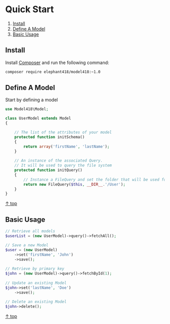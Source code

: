 Quick Start
======

1. [Install](#install)
2. [Define A Model](#define-a-model)
3. [Basic Usage](#basic-usage)



Install
--------

Install [Composer](http://getcomposer.org/doc/01-basic-usage.md#installation) and run the following command:

```sh
composer require elephant418/model418:~1.0
```



Define A Model
--------

Start by defining a model

```php
use Model418\Model;

class UserModel extends Model
{

    // The list of the attributes of your model
    protected function initSchema()
    {
        return array('firstName', 'lastName');
    }
    
    // An instance of the associated Query.
    // It will be used to query the file system
    protected function initQuery()
    {
        // Instance a FileQuery and set the folder that will be used for storage
        return new FileQuery($this, __DIR__.'/User');
    }
}
```

[&uarr; top](#readme)



Basic Usage
--------

```php
// Retrieve all models
$userList = (new UserModel)->query()->fetchAll();

// Save a new Model
$user = (new UserModel)
    ->set('firstName', 'John')
    ->save();
    
// Retrieve by primary key
$john = (new UserModel)->query()->fetchById(1);
    
// Update an existing Model
$john->set('lastName', 'Doe')
    ->save();
    
// Delete an existing Model
$john->delete();
```

[&uarr; top](#readme)